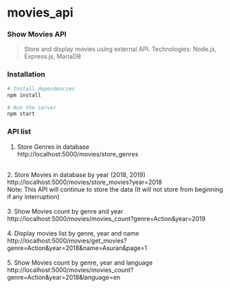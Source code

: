 # movies_api


### Show Movies API
> Store and display movies using external API. Technologies: Node.js, Express.js, MariaDB 

### Installation
```bash
# Install dependencies
npm install

# Run the server
npm start
```
### API list

1. Store Genres in database <br />
http://localhost:5000/movies/store_genres <br />
 <br />
2. Store Movies in database by year (2018, 2019) <br />
http://localhost:5000/movies/store_movies?year=2018 <br />
Note: This API will continue to store the data (It will not store from beginning if any interruption) <br />
 <br />
3. Show Movies count by genre and year <br />
http://localhost:5000/movies/movies_count?genre=Action&year=2019 <br />
 <br />
4. Display movies list by genre, year and name <br />
http://localhost:5000/movies/get_movies?genre=Action&year=2018&name=Asuran&page=1 <br />
 <br />
5. Show Movies count by genre, year and language <br />
http://localhost:5000/movies/movies_count?genre=Action&year=2018&language=en <br />
